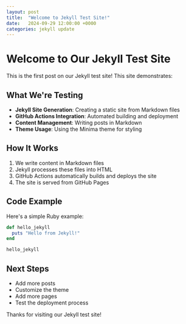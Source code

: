 ```yaml
---
layout: post
title:  "Welcome to Jekyll Test Site!"
date:   2024-09-29 12:00:00 +0000
categories: jekyll update
---
```


# Welcome to Our Jekyll Test Site

This is the first post on our Jekyll test site! This site demonstrates:

## What We're Testing

- **Jekyll Site Generation**: Creating a static site from Markdown files
- **GitHub Actions Integration**: Automated building and deployment
- **Content Management**: Writing posts in Markdown
- **Theme Usage**: Using the Minima theme for styling

## How It Works

1. We write content in Markdown files
2. Jekyll processes these files into HTML
3. GitHub Actions automatically builds and deploys the site
4. The site is served from GitHub Pages

## Code Example

Here's a simple Ruby example:

```ruby
def hello_jekyll
  puts "Hello from Jekyll!"
end

hello_jekyll
```

## Next Steps

- Add more posts
- Customize the theme
- Add more pages
- Test the deployment process

Thanks for visiting our Jekyll test site!